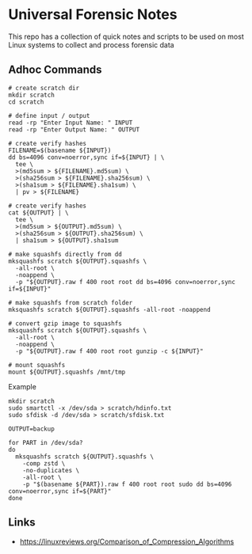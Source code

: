 # Universal Forensic Notes

This repo has a collection of quick notes and scripts to be used
on most Linux systems to collect and process forensic data

## Adhoc Commands

```
# create scratch dir
mkdir scratch
cd scratch

# define input / output
read -rp "Enter Input Name: " INPUT
read -rp "Enter Output Name: " OUTPUT

# create verify hashes
FILENAME=$(basename ${INPUT})
dd bs=4096 conv=noerror,sync if=${INPUT} | \
  tee \
  >(md5sum > ${FILENAME}.md5sum) \
  >(sha256sum > ${FILENAME}.sha256sum) \
  >(sha1sum > ${FILENAME}.sha1sum) \
  | pv > ${FILENAME}

# create verify hashes
cat ${OUTPUT} | \
  tee \
  >(md5sum > ${OUTPUT}.md5sum) \
  >(sha256sum > ${OUTPUT}.sha256sum) \
  | sha1sum > ${OUTPUT}.sha1sum

# make squashfs directly from dd
mksquashfs scratch ${OUTPUT}.squashfs \
  -all-root \
  -noappend \
  -p "${OUTPUT}.raw f 400 root root dd bs=4096 conv=noerror,sync if=${INPUT}"

# make squashfs from scratch folder
mksquashfs scratch ${OUTPUT}.squashfs -all-root -noappend

# convert gzip image to squashfs
mksquashfs scratch ${OUTPUT}.squashfs \
  -all-root \
  -noappend \
  -p "${OUTPUT}.raw f 400 root root gunzip -c ${INPUT}"

# mount squashfs
mount ${OUTPUT}.squashfs /mnt/tmp
```

Example

```
mkdir scratch
sudo smartctl -x /dev/sda > scratch/hdinfo.txt
sudo sfdisk -d /dev/sda > scratch/sfdisk.txt

OUTPUT=backup

for PART in /dev/sda?
do
  mksquashfs scratch ${OUTPUT}.squashfs \
    -comp zstd \
    -no-duplicates \
    -all-root \
    -p "$(basename ${PART}).raw f 400 root root sudo dd bs=4096 conv=noerror,sync if=${PART}"
done

```

## Links

- https://linuxreviews.org/Comparison_of_Compression_Algorithms
